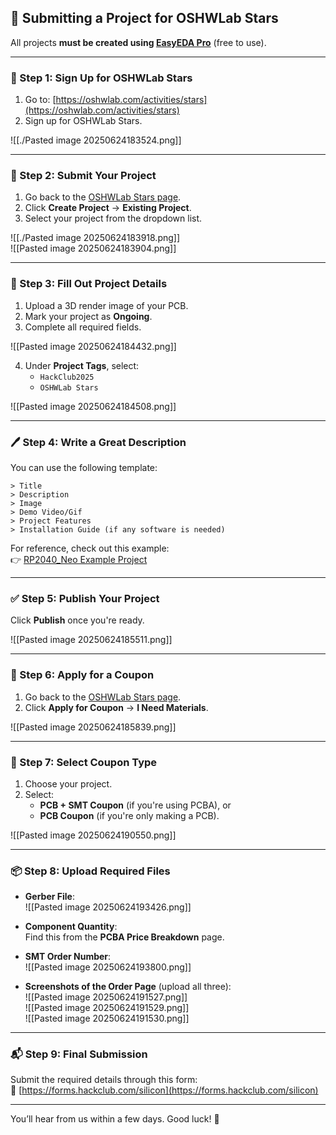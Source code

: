 ## 🚀 Submitting a Project for OSHWLab Stars

All projects **must be created using [EasyEDA Pro](https://pro.easyeda.com/)** (free to use).

---

### 📝 Step 1: Sign Up for OSHWLab Stars

1. Go to: [https://oshwlab.com/activities/stars](https://oshwlab.com/activities/stars)
2. Sign up for OSHWLab Stars.

![[./Pasted image 20250624183524.png]]

---

### 📁 Step 2: Submit Your Project

1. Go back to the [OSHWLab Stars page](https://oshwlab.com/activities/stars).
2. Click **Create Project** → **Existing Project**.
3. Select your project from the dropdown list.

![[./Pasted image 20250624183918.png]]  
![[Pasted image 20250624183904.png]]

---

### 🧩 Step 3: Fill Out Project Details

1. Upload a 3D render image of your PCB.
2. Mark your project as **Ongoing**.
3. Complete all required fields.

![[Pasted image 20250624184432.png]]

4. Under **Project Tags**, select:
   - `HackClub2025`
   - `OSHWLab Stars`

![[Pasted image 20250624184508.png]]

---

### 🖊️ Step 4: Write a Great Description

You can use the following template:

```
> Title  
> Description  
> Image  
> Demo Video/Gif  
> Project Features  
> Installation Guide (if any software is needed)
```

For reference, check out this example:  
👉 [RP2040_Neo Example Project](https://oshwlab.com/imbue.rudraksh2008/rp2040_neo)

---

### ✅ Step 5: Publish Your Project

Click **Publish** once you're ready.

![[Pasted image 20250624185511.png]]

---

### 🎁 Step 6: Apply for a Coupon

1. Go back to the [OSHWLab Stars page](https://oshwlab.com/activities/stars).
2. Click **Apply for Coupon** → **I Need Materials**.

![[Pasted image 20250624185839.png]]

---

### 🧾 Step 7: Select Coupon Type

1. Choose your project.
2. Select:
   - **PCB + SMT Coupon** (if you're using PCBA), or
   - **PCB Coupon** (if you're only making a PCB).

![[Pasted image 20250624190550.png]]

---

### 📦 Step 8: Upload Required Files

- **Gerber File**:  
  ![[Pasted image 20250624193426.png]]

- **Component Quantity**:  
  Find this from the **PCBA Price Breakdown** page.

- **SMT Order Number**:  
  ![[Pasted image 20250624193800.png]]

- **Screenshots of the Order Page** (upload all three):  
  ![[Pasted image 20250624191527.png]]  
  ![[Pasted image 20250624191529.png]]  
  ![[Pasted image 20250624191530.png]]

---

### 📬 Step 9: Final Submission

Submit the required details through this form:  
🔗 [https://forms.hackclub.com/silicon](https://forms.hackclub.com/silicon)

---

You’ll hear from us within a few days. Good luck! 🎉
